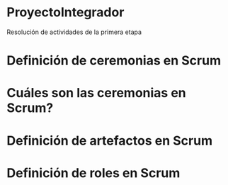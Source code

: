 # ProyectoIntegrador
Resolución de actividades de la primera etapa 

# Definición de ceremonias en Scrum

# Cuáles son las  ceremonias en Scrum?


# Definición de artefactos en Scrum

# Definición de roles en Scrum

